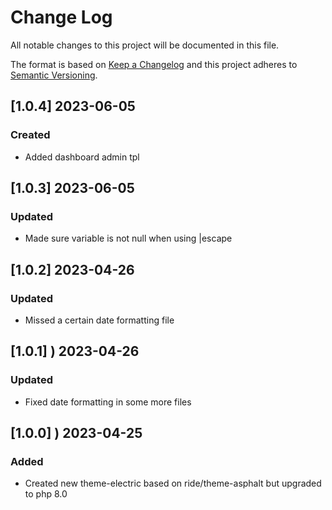 # Change Log
All notable changes to this project will be documented in this file.

The format is based on [Keep a Changelog](http://keepachangelog.com/)
and this project adheres to [Semantic Versioning](http://semver.org/).
## [1.0.4] 2023-06-05
### Created
- Added dashboard admin tpl
## [1.0.3] 2023-06-05
### Updated
- Made sure variable is not null when using |escape
## [1.0.2]  2023-04-26
### Updated
- Missed a certain date formatting file
## [1.0.1] ) 2023-04-26
### Updated
- Fixed date formatting in some more files
## [1.0.0] ) 2023-04-25
### Added
- Created new theme-electric based on ride/theme-asphalt but upgraded to php 8.0
